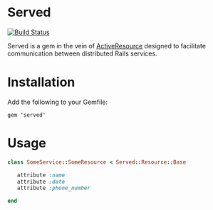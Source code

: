 # Served
[![Build Status](https://travis-ci.org/fugufish/served.svg)](https://travis-ci.org/fugufish/served)

Served is a gem in the vein of [ActiveResource](https://github.com/rails/activeresource) designed to facilitate
communication between distributed Rails services.

# Installation

Add the following to your Gemfile:

```gem 'served'```

# Usage

```ruby
class SomeService::SomeResource < Served::Resource::Base

   attribute :name
   attribute :date
   attribute :phone_number

end
```